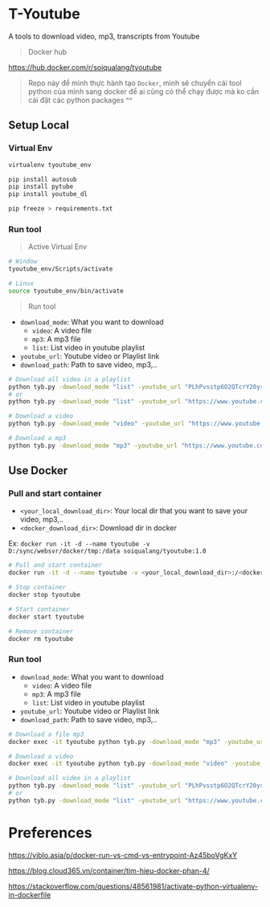 # T-Youtube
A tools to download video, mp3, transcripts from Youtube

> Docker hub

https://hub.docker.com/r/soiqualang/tyoutube

> Repo này để mình thực hành tạo `Docker`, mình sẽ chuyển cái tool python của mình sang docker để ai cũng có thể chạy được mà ko cần cài đặt các python packages ^^


## Setup Local

### Virtual Env

```bash
virtualenv tyoutube_env

pip install autosub
pip install pytube
pip install youtube_dl

pip freeze > requirements.txt
```

### Run tool

> Active Virtual Env

```bash
# Window
tyoutube_env/Scripts/activate

# Linux
source tyoutube_env/bin/activate
```

> Run tool

* `download_mode`: What you want to download
  * `video`: A video file
  * `mp3`: A mp3 file
  * `list`: List video in youtube playlist
* `youtube_url`: Youtube video or Playlist link
* `download_path`: Path to save video, mp3,..

```bash
# Download all video in a playlist
python tyb.py -download_mode "list" -youtube_url "PLhPvsstp6O2QTcrY20ysXRbyRo30am87X" -download_path "keochanh_mp3"
# or
python tyb.py -download_mode "list" -youtube_url "https://www.youtube.com/playlist?list=PLhPvsstp6O2QTcrY20ysXRbyRo30am87X" -download_path "keochanh_mp3"

# Download a video
python tyb.py -download_mode "video" -youtube_url "https://www.youtube.com/watch?v=tNfGBssfCmE" -download_path "keochanh_mp3"

# Download a mp3
python tyb.py -download_mode "mp3" -youtube_url "https://www.youtube.com/watch?v=tNfGBssfCmE" -download_path "keochanh_mp3"
```

## Use Docker

### Pull and start container

* `<your_local_download_dir>`: Your local dir that you want to save your video, mp3,..
* `<docker_download_dir>`: Download dir in docker

Ex: `docker run -it -d --name tyoutube -v D:/sync/websvr/docker/tmp:/data soiqualang/tyoutube:1.0`

```bash
# Pull and start container
docker run -it -d --name tyoutube -v <your_local_download_dir>:/<docker_download_dir> soiqualang/tyoutube:1.0

# Stop container
docker stop tyoutube

# Start container
docker start tyoutube

# Remove container
docker rm tyoutube
```

### Run tool

* `download_mode`: What you want to download
  * `video`: A video file
  * `mp3`: A mp3 file
  * `list`: List video in youtube playlist
* `youtube_url`: Youtube video or Playlist link
* `download_path`: Path to save video, mp3,..

```bash
# Download a file mp3
docker exec -it tyoutube python tyb.py -download_mode "mp3" -youtube_url "https://www.youtube.com/watch?v=tNfGBssfCmE" -download_path "/data/keochanh_mp3"

# Download a video
docker exec -it tyoutube python tyb.py -download_mode "video" -youtube_url "https://www.youtube.com/watch?v=tNfGBssfCmE" -download_path "keochanh_mp3"

# Download all video in a playlist
python tyb.py -download_mode "list" -youtube_url "PLhPvsstp6O2QTcrY20ysXRbyRo30am87X" -download_path "keochanh_mp3"
# or
python tyb.py -download_mode "list" -youtube_url "https://www.youtube.com/playlist?list=PLhPvsstp6O2QTcrY20ysXRbyRo30am87X" -download_path "keochanh_mp3"
```


# Preferences

https://viblo.asia/p/docker-run-vs-cmd-vs-entrypoint-Az45boVgKxY

https://blog.cloud365.vn/container/tim-hieu-docker-phan-4/

https://stackoverflow.com/questions/48561981/activate-python-virtualenv-in-dockerfile